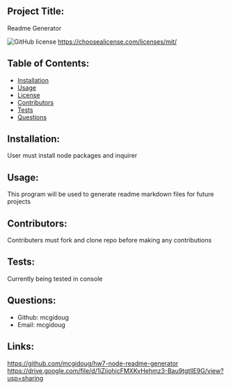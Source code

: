 ## Project Title:

Readme Generator

![GitHub license](https://img.shields.io/github/license/Naereen/StrapDown.js.svg)
https://choosealicense.com/licenses/mit/

## Table of Contents:

- [Installation](#installation)
- [Usage](#usage)
- [License](#license)
- [Contributors](#contributors)
- [Tests](#tests)
- [Questions](#questions)

## Installation:

User must install node packages and inquirer

## Usage:

This program will be used to generate readme markdown files for future projects

## Contributors:

Contributers must fork and clone repo before making any contributions

## Tests:

Currently being tested in console

## Questions:

- Github: mcgidoug
- Email: mcgidoug

## Links:

https://github.com/mcgidoug/hw7-node-readme-generator
https://drive.google.com/file/d/1iZijohicFMXKvHehmz3-Bau9tgtllE9G/view?usp=sharing
